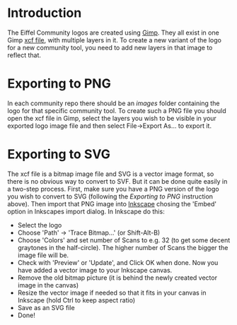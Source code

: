 # Introduction
The Eiffel Community logos are created using [Gimp](https://www.gimp.org/). They all exist in one Gimp [xcf file](../Resources/eiffel-community-logos.xcf), with multiple layers in it. To create a new variant of the logo for a new community tool, you need to add new layers in that image to reflect that.

# Exporting to PNG
In each community repo there should be an *images* folder containing the logo for that specific community tool. To create such a PNG file you should open the xcf file in Gimp, select the layers you wish to be visible in your exported logo image file and then select File->Export As... to export it.

# Exporting to SVG
The xcf file is a bitmap image file and SVG is a vector image format, so there is no obvious way to convert to SVF. But it can be done quite easily in a two-step process. First, make sure you have a PNG version of the logo you wish to convert to SVG (following the *Exporting to PNG* instruction above). Then import that PNG image into [Inkscape](https://inkscape.org/) chosing the 'Embed' option in Inkscapes import dialog. In Inkscape do this:
- Select the logo
- Choose 'Path' -> 'Trace Bitmap...' (or Shift-Alt-B)
- Choose 'Colors' and set number of Scans to e.g. 32 (to get some decent graytones in the half-circle). The higher number of Scans the bigger the image file will be.
- Check with 'Preview' or 'Update', and Click OK when done. Now you have added a vector image to your Inkscape canvas.
- Remove the old bitmap picture (it is behind the newly created vector image in the canvas)
- Resize the vector image if needed so that it fits in your canvas in Inkscape (hold Ctrl to keep aspect ratio)
- Save as an SVG file
- Done!
